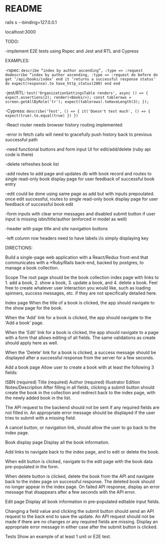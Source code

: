 # README

rails s --binding=127.0.0.1

localhost:3000

TODO:

-implement E2E tests using Rspec and Jest and RTL and Cypress

EXAMPLES:

-rspec: `describe “index by author ascending”, :type => :request dodescribe “index by author ascending, :type => :request do
        before do
        get ‘/api/books/index’
        end
        it ‘returns a successful response status’ do
        expect(response).to have_http_status(200)
        end
        end`

-jest/RTL: `test('OrganizationSettingsTable renders', async () => {
            expect.assertions(2);
                render(<Books/>);
                const tablerows = screen.getAllByRole('tr');
                expect(tablerows).toHaveLength(3);
            });`

-Cypress: `describe('Test', () => {
                it('Doesn't test much', () => {
                    expect(true).to.equal(true)
                })
            })`

-React router needs browser history routing implemented

-error in fetch calls will need to gracefully push history back to previous successful path

-need functional buttons and form input UI for edit/add/delete (ruby api code is there)

-delete refreshes book list

-add routes to add page and updates db with book record and routes to single read-only book display page for user feedback of successful book entry

-edit could be done using same page as add but with inputs prepoulated. once edit successful, routes to single read-only book display page for user feedback of successful book edit

-form inputs with clear error messages and disabled submit button if user input is missing isbn/title/author (enforced in model as well)

-header with page title and site navigation buttons

-left column row headers need to have labels i/o simply displaying key



DIRECTIONS:

Build a single-page web application with a React/Redux front-end that communicates with a *Ruby/Rails back-end, backed by postgres, to manage a book collection.


Scope
The root page should be the book collection index page with links to 1. add a book, 2. show a book, 3. update a book, and 4. delete a book.  Feel free to create whatever user interaction you would like, such as loading spinners, success messages, etc. if they are not specifically detailed here.

Index page
When the title of a book is clicked, the app should navigate to the show page for the book.

When the 'Add' link for a book is clicked, the app should navigate to the 'Add a book' page.

When the 'Edit' link for a book is clicked, the app should navigate to a page with a form that allows editing of all fields. The same validations as create should apply here as well.

When the 'Delete' link for a book is clicked, a success message should be displayed after a successful response from the server for a few seconds.

Add a book page
Allow user to create a book with at least the following 3 fields:

ISBN (required)
Title (required)
Author (required)
Illustrator
Edition
Notes/Description
After filling in all fields, clicking a submit button should create the book in the collection and redirect back to the index page, with the newly added book in the list.

The API request to the backend should not be sent if any required fields are not filled in. An appropriate error message should be displayed if the user tries to submit with a missing field.

A cancel button, or navigation link, should allow the user to go back to the index page.

Book display page
Display all the book information.

Add links to navigate back to the index page, and to edit or delete the book.

When edit button is clicked, navigate to the edit page with the book data pre-populated in the form.

When delete button is clicked, delete the book from the API and navigate back to the index page on successful response. The deleted book should no longer appear in the index page. On failed API response, display an error message that disappears after a few seconds with the API error.

Edit page
Display all book information in pre-populated editable input fields.

Changing a field value and clicking the submit button should send an API request to the back end to save the update. An API request should not be made if there are no changes or any required fields are missing. Display an appropriate error message in either case after the submit button is clicked.

Tests
Show an example of at least 1 unit or E2E test.
